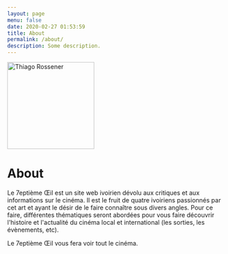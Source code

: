 ```yaml
---
layout: page
menu: false
date: 2020-02-27 01:53:59
title: About
permalink: /about/
description: Some description.
---
```

<img class="img-rounded" src="/assets/img/uploads/profile.png" alt="Thiago Rossener" width="200">

# About

Le 7eptième Œil est un site web ivoirien dévolu aux critiques et aux informations sur le cinéma. Il est le fruit de quatre ivoiriens passionnés par cet art et ayant le désir de le faire connaître sous divers angles. Pour ce faire, différentes thématiques seront abordées pour vous faire découvrir l'histoire et l'actualité du cinéma local et international (les sorties, les évènements, etc).

Le 7eptième Œil vous fera voir tout le cinéma.